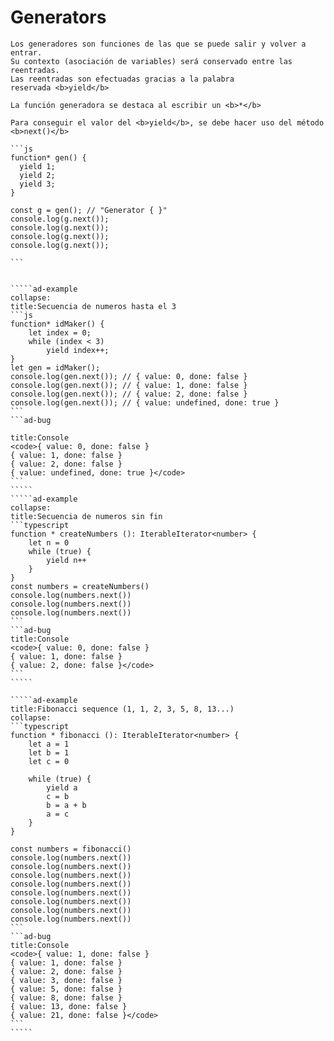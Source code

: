 <i class="time"></i>
<div class="head"><h1>Generators</h1></div>

``````ad-abstract
Los generadores son funciones de las que se puede salir y volver a entrar. 
Su contexto (asociación de variables) será conservado entre las reentradas. 
Las reentradas son efectuadas gracias a la palabra reservada <b>yield</b>

La función generadora se destaca al escribir un <b>*</b>

Para conseguir el valor del <b>yield</b>, se debe hacer uso del método <b>next()</b>

```js
function* gen() {
  yield 1;
  yield 2;
  yield 3;
}

const g = gen(); // "Generator { }"
console.log(g.next()); 
console.log(g.next()); 
console.log(g.next()); 
console.log(g.next()); 

```


`````ad-example
collapse:
title:Secuencia de numeros hasta el 3
```js
function* idMaker() {
    let index = 0;
    while (index < 3)
        yield index++;
}
let gen = idMaker();
console.log(gen.next()); // { value: 0, done: false }
console.log(gen.next()); // { value: 1, done: false }
console.log(gen.next()); // { value: 2, done: false }
console.log(gen.next()); // { value: undefined, done: true }
```
```ad-bug

title:Console
<code>{ value: 0, done: false } 
{ value: 1, done: false } 
{ value: 2, done: false } 
{ value: undefined, done: true }</code>
```
`````
`````ad-example
collapse:
title:Secuencia de numeros sin fin
```typescript
function * createNumbers (): IterableIterator<number> {
	let n = 0
	while (true) {
		yield n++
	}
}
const numbers = createNumbers()
console.log(numbers.next())
console.log(numbers.next())
console.log(numbers.next())
```
```ad-bug
title:Console
<code>{ value: 0, done: false } 
{ value: 1, done: false } 
{ value: 2, done: false }</code>
```
`````

`````ad-example
title:Fibonacci sequence (1, 1, 2, 3, 5, 8, 13...)
collapse:
```typescript
function * fibonacci (): IterableIterator<number> {
	let a = 1
	let b = 1
	let c = 0
	
	while (true) {
		yield a
		c = b
		b = a + b
		a = c
	}
}

const numbers = fibonacci()
console.log(numbers.next())
console.log(numbers.next())
console.log(numbers.next())
console.log(numbers.next())
console.log(numbers.next())
console.log(numbers.next())
console.log(numbers.next())
console.log(numbers.next())
```
```ad-bug
title:Console
<code>{ value: 1, done: false } 
{ value: 1, done: false } 
{ value: 2, done: false } 
{ value: 3, done: false } 
{ value: 5, done: false } 
{ value: 8, done: false } 
{ value: 13, done: false } 
{ value: 21, done: false }</code>
```
`````

``````
